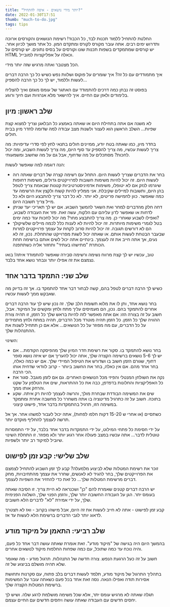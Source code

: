 ```yaml
---
title: "יותר מידי נושאים - איפה להתחיל?"
date: 2022-01-30T17:51
thumb: "much-to-do.jpg"
tags: tips
---
```


החלטת להתחיל ללמוד תכנות לבד, כל הכבוד! רשימת הנושאים והקורסים ארוכה ותדרוש ימים רבים. אתה עובר מקורס לקורס ומתקדם המון. כל אתר מושך לכיוון אחר.
יש קורסים שמתמקדים בשפות תכנות שונו וקורסים על בסיס נתונים. יש קורסים על HTML וכאלה על אפליקציות למובייל.

הכל מצטבר ואתה מרגיש שזה יותר מידי.

איך מתמודדים עם כל זה? איך שומרים על פוקוס ושלוות נפש כשיש כל כך הרבה דברים לעשות וללמוד, יש לך כל כך הרבה להספיק...

בפוסט זה נבחן כמה דרכים להתמודד עם האתגר של עומס מוגזם ואיך להצליח בלימודים ולאזן עם החיים. איך להישאר מלא אנרגיות ועם חיוך ורוגע.

## שלב ראשון: מיון

לא משנה אם אתה בתחילת היום או שאתה באמצע כל הבלאגן וצריך למצוא קצת שפיות... השלב הראשון הוא לעצור ולשנות מצב עבודה למה שדומה לחדר מיון בבית חולים.

בחדר מיון, כמו שאתה בטח יודע, ממיינים חולים בתנאי לחץ לפי סדרי עדיפויות: מה צריך לעשות עכשיו, מה צריך להספיק עד סוף היום, מה צריך לעשות השבוע, ומה יכול לחכות? מסתכלים על מה שדחוף, אבל גם על מה שחשוב ומשמעותי.

הנה דוגמה למה שאפשר לעשות:

* בחר את הדברים שצריך לעשות היום. התחל עם רשימה קצרה של דברים שאתה רוה לעשות היום. זה יכול להיות משימות חשובות לפרוייקטים גדולים, משימות דחופות שיגרמו לנזק אם לא יטופלו, משימות אדמיניסטרטיביות קטנות שבאמת צריך לטפל בהן היום, ותשובות למיילים שקיבלת. אני ממליץ להיות קשוח ולקצץ את הרשימה עד כמה שאפשר. כוון לחמישה פריטים, לא יותר. לא כל דבר צריך להתבצע היום ולא כל מייל צריך תשובה היום.
* דחה חלק מהדברים למחר ואת השאר להמשך השבוע. אם יש לך תאריכי יעד שניתן לדחות או שאפשר לדון עליהם עם הלקוח, עשה זאת. פזר את העבודה לשבוע, ואפילו לשבוע שאחרי כן. מה צריך להתבצע מחר? מה יכול לחכות עוד כמה ימים?
* בטל לגמרי משימות מיותרות. זה יכול להיות לא לענות כלל לכמה מיילים שלשיקולך הם לא דורשים תגובה. זה יכול להיות סרוב לקחת על עצמך פרוייקטים למרות שבעבר הבטחת לעשות אותם. או שאתה יכול לשגת מפרוייקט שהתחלת. נכון, זה לא נעים, אך אתה חייב את זה לעצמך. בינתיים אתה יכול לשים אותם ברשימה תחת הכותרת "מתישהו בעתיד" ותחזור אליה כשתתפנה.

טוב, עכשיו יש לך קצת מרווח נשימה ורשימה סבירה שאפשר להתמודד איתה! בואו נצמצם את זה אפילו יותר ונבחר נושא אחד בלבד.

## שלב שני: התמקד בדבר אחד

כשיש לך הרבה דברים לטפל בהם, קשה לבחור דבר אחד להתמקד בו. אך זה בדיוק מה שאבקש ממך לעשות עכשיו.

בחר נושא אחד, ותן לו את מלוא תשומת הלב שלך. זה נכון שיש לך עוד הרבה דברים אחרים להתמקד בהם. נכון, הם מעמיסים עליך מתח ולחץ ומקשים על המיקוד. אבל, חשוב על זה בצורה הזו: אם אתה מאפשר לזה להיות בראש שלך כל הזמן, זו תהיה צורת ההוויה שלך כל הזמן. כל הזמן תהיה מוטרד מכל הדברים, תהיה במתח ולחץ מתמידים על כל הדברים, עם מח מפוזר על כל הנושאים... אלא אם כן תתחיל לשנות את ההתנהלות שלך.

השינוי:

* בחר נושא להתמקד בו. סקור את רשימת חדר המיון שלך מהפיסקה הקודמת... אם יש לך 5-6 נושאים ברשימה הקצרה שלך, אתה יכול להעריך אם יש איזה נושא סופר דחוף, שגורם הזמן חשוב בו ושדורש את הטיפול המיידי שלך. אם יש כמה כאלה, בחר אחד מהם. אם אין כאלה, בחר את החשוב ביותר - קרוב לוודאי שדחית אותו הכי הרבה.
* נקה את השולחן המנטלי והפיזי מכל הנושאים האחרים. גם אם לזמן מוגבל. סגור את כל האפליקציות והחלונות בדפדפן, כבה את כל ההתראות, שים את הטלפון על שקט והרחק אותו ממך.
* שים את המשימה הבודדת שבחרת מולך, והרשה לעצמך להיות רק איתה. שקע בתוכה. חשוב על זה כתרגיל מדיטציה בו אתה משחרר כל מחשבה אחרת ומתמקד במשימה הזו, תרגיל בהתמקדות בדבר אחד, פישוט קיצוני.


כשתסיים (או אחרי ש 15-20 דקות חלפו לפחות), אתה יכול לעבור למשהו אחר. אך אל תרשה לעצמך להחליף מוקדם יותר.

על ידי חסימת כל פתחי המילוט, על ידי התמקדות בדבר אחד בלבד, על ידי התמסרות טוטלית לדבר... אתה עכשיו במצב פעולה אחר רגוע יותר ולא מפוזר. זו התחלת השינוי שיוביל למיקוד רב יותר ולשפיות.

## שלב שלישי: קבע זמן לפישוט

זוכר את רשימת המטלות שלא לביצוע מלמעלה? קבע לך זמן השבוע להתחיל לצמצם את הפרוייקטים שלך, בחר להגיד לא לאנשים, שחרר את עצמך מהתחיבויות, מחק דברים מרשימת המטלות שלך... כל זאת כדי להחזיר את השפיות לעצמך.

יש הרבה דברים קטנים שאמרת להם "כן" ושכנראה לא היית צריך. זו הסיבה שאתה בעומס יתר. הגן על העבודה החשובה יותר שלך, והזמן הפנוי שלך, השלווה הפנימית שלך, על ידי אמירת "לא" לדברים הלא חשובים.

קבע זמן לפישוט - אתה לא חייב לעשות את זה היום, אבל מישהו בקרוב - ואז לא תצטרך לדאוג יותר לגבי הדברים ברשימת הלא לעשות עד אז.

## שלב רביעי: התאמן על מיקוד מודע

בהמשך היום היה בגישה של "מיקוד מודע". זאת אומרת שאתה עושה דבר אחד כל פעם, והיה נוכח עד כמה שתוכל, עם כמה שפחות החלפות מיקוד לנושאים אחרים.

חשוב על זה כעל הרגעת הנפש. צורה חדשה של התנהלות. תרגול מודע - מה שאומר שלא תהיה מושלם בביצוע של זה.

בתהליך התרגול של מיקוד מודע, תלמד לעשות דברים בלב פתוח, עם סקרנות ותחושת אסירות תודה ואפילו הנאה. נסה זאת אחד בכל פעם כשאתה עובר על המשימות ברשימת המטלות הקצרה שלך.

תגלה שאתה לא מרגיש עומס יתר, אלא שכל משימה מושלמת לרגע שלה. ושיש לך יחסים חדשים עם העבודה שאתה עושה ויחסים חדשים עם החיים עצמם.

